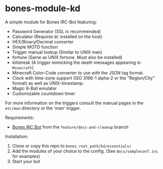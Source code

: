bones-module-kd
===============

A simple module for Bones IRC-Bot featuring:
- Password Generator (SSL is recommended)
- Calculator (Requires `BC` installed on the host)
- HEX/Binary/Decimal converter
- Simple MOTD function
- Trigger manual lookup (Similar to UNIX man)
- fortune (Same as UNIX fortune. Must also be installed)
- killstreak (A trigger mimicking the death messages appearing in `Minecraft`)
- Minecraft Color-Code converter to use with the JSON tag format.
- Clock with time-zone support (ISO 3166-1 alpha-2 or the "Region/City" format) as well as UNIX-timestamp.
- Magic 8-Ball emulator
- Customizable countdown timer

For more information on the triggers consult the manual pages in the `etc/man` directory or the 'man' trigger.

Requirements:
- [Bones IRC Bot][bones] from the `feature/docs-and-cleanup` branch

Installation:
 1. Clone or copy this repo to `bones_root_path/kd/essentials/`
 2. Add the modules of your choice to the config. (See `docs/sampleconf.ini` for examples)
 3. Start your bot

[bones]: https://github.com/404d/Bones-IRCBot

